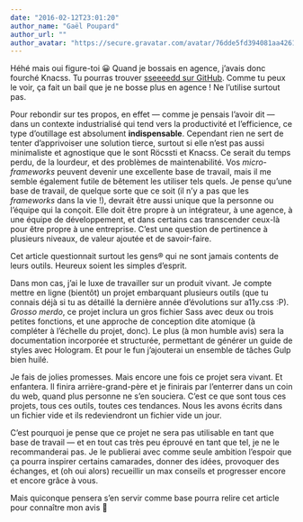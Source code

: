 ```yaml
---
date: "2016-02-12T23:01:20"
author_name: "Gaël Poupard"
author_url: ""
author_avatar: "https://secure.gravatar.com/avatar/76dde5fd394081aa4261802372fe2e33?s=48&d=mm&r=g"
---
```

Héhé mais oui figure-toi 😀 Quand je bossais en agence, j’avais donc fourché Knacss. Tu pourras trouver [sseeeedd sur GitHub](https://github.com/ffoodd/sseeeedd). Comme tu peux le voir, ça fait un bail que je ne bosse plus en agence ! Ne l’utilise surtout pas.

Pour rebondir sur tes propos, en effet — comme je pensais l’avoir dit — dans un contexte industrialisé qui tend vers la productivité et l’efficience, ce type d’outillage est absolument **indispensable**. Cependant rien ne sert de tenter d’apprivoiser une solution tierce, surtout si elle n’est pas aussi minimaliste et agnostique que le sont Röcssti et Knacss. Ce serait du temps perdu, de la lourdeur, et des problèmes de maintenabilité. Vos _micro-frameworks_ peuvent devenir une excellente base de travail, mais il me semble également futile de bêtement les utiliser tels quels. Je pense qu’une base de travail, de quelque sorte que ce soit (il n’y a pas que les _frameworks_ dans la vie !), devrait être aussi unique que la personne ou l’équipe qui la conçoit. Elle doit être propre à un intégrateur, à une agence, à une équipe de développement, et dans certains cas transcender ceux-là pour être propre à une entreprise. C’est une question de pertinence à plusieurs niveaux, de valeur ajoutée et de savoir-faire.

Cet article questionnait surtout les gens® qui ne sont jamais contents de leurs outils. Heureux soient les simples d’esprit.

Dans mon cas, j’ai le luxe de travailler sur un produit vivant. Je compte mettre en ligne (bientôt) un projet embarquant plusieurs outils (que tu connais déjà si tu as détaillé la dernière année d’évolutions sur a11y.css :P). _Grosso merdo_, ce projet inclura un gros fichier Sass avec deux ou trois petites fonctions, et une approche de conception dite atomique (à compléter à l’échelle du projet, donc). Le plus (à mon humble avis) sera la documentation incorporée et structurée, permettant de générer un guide de styles avec Hologram. Et pour le fun j’ajouterai un ensemble de tâches Gulp bien huilé.

Je fais de jolies promesses. Mais encore une fois ce projet sera vivant. Et enfantera. Il finira arrière-grand-père et je finirais par l’enterrer dans un coin du web, quand plus personne ne s’en souciera. C’est ce que sont tous ces projets, tous ces outils, toutes ces tendances. Nous les avons écrits dans un fichier vide et ils redeviendront un fichier vide un jour.

C’est pourquoi je pense que ce projet ne sera pas utilisable en tant que base de travail — et en tout cas très peu éprouvé en tant que tel, je ne le recommanderai pas. Je le publierai avec comme seule ambition l’espoir que ça pourra inspirer certains camarades, donner des idées, provoquer des échanges, et (oh oui alors) recueillir un max conseils et progresser encore et encore grâce à vous.

Mais quiconque pensera s’en servir comme base pourra relire cet article pour connaître mon avis 🙂